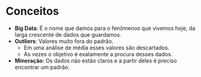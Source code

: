 # Conceitos

* **Big Data**: É o nome que damos para o fenômenos que vivemos hoje, da larga crescente de dados que guardamos.
* **Outliers**: Valores muito fora do padrão.
  * Em uma análise de média esses valores são descartados.
  * As vezes o objetivo é exatamente a procura desses dados.
* **Mineração**: Os dados não estão claros e a partir deles é preciso encontrar um padrão.
